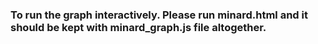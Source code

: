 ### To run the graph interactively. Please run minard.html and it should be kept with minard_graph.js file altogether.
